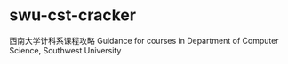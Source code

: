 # swu-cst-cracker
西南大学计科系课程攻略 Guidance for courses in Department of Computer Science, Southwest University
